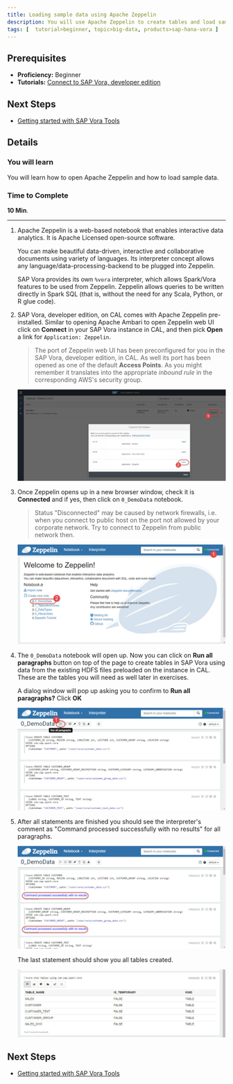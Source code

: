 ```yaml
---
title: Loading sample data using Apache Zeppelin
description: You will use Apache Zeppelin to create tables and load sample data from files already created in HDFS in SAP Vora, developer edition, on CAL.
tags: [  tutorial>beginner, topic>big-data, products>sap-hana-vora ]
---
```

## Prerequisites  
 - **Proficiency:** Beginner
 - **Tutorials:** [Connect to SAP Vora, developer edition](http://www.sap.com/developer/tutorials/vora-connect.html)

## Next Steps
 - [Getting started with SAP Vora Tools](http://www.sap.com/developer/tutorials/vora-tools-getting-started.html)

## Details
### You will learn  
You will learn how to open Apache Zeppelin and how to load sample data.

### Time to Complete
**10 Min**.

---

1. Apache Zeppelin is a web-based notebook that enables interactive data analytics. It is Apache Licensed open-source software.

    You can make beautiful data-driven, interactive and collaborative documents using variety of languages. Its interpreter concept allows any language/data-processing-backend to be plugged into Zeppelin.

    SAP Vora provides its own `%vora` interpreter, which allows Spark/Vora features to be used from Zeppelin. Zeppelin allows queries to be written directly in Spark SQL (that is, without the need for any Scala, Python, or R glue code).

2. SAP Vora, developer edition, on CAL comes with Apache Zeppelin pre-installed. Similar to opening Apache Ambari to open Zeppelin web UI click on **Connect** in your SAP Vora instance in CAL, and then pick **Open** a link for `Application: Zeppelin`.

    >The port of Zeppelin web UI has been preconfigured for you in the SAP Vora, developer edition, in CAL. As well its port has been opened as one of the default **Access Points**. As you might remember it translates into the appropriate _inbound rule_ in the corresponding AWS's security group.

    ![Opening Apache Zeppelin from CAL cockpit](vorazeppelin01.jpg)

3. Once Zeppelin opens up in a new browser window, check it is **Connected** and if yes, then click on `0_DemoData` notebook.

    >Status "Disconnected" may be caused by network firewalls, i.e. when you connect to public host on the port not allowed by your corporate network. Try to connect to Zeppelin from public network then.

    ![Opening 0_DemoData notebook](vorazeppelin02.jpg)

4. The `0_DemoData` notebook will open up. Now you can click on **Run all paragraphs** button on top of the page to create tables in SAP Vora using data from the existing HDFS files preloaded on the instance in CAL. These are the tables you will need as well later in exercises.

    A dialog window will pop up asking you to confirm to **Run all paragraphs?** Click **OK**

    ![Running all statements from 0_DemoData notebook](vorazeppelin03.jpg)

5. After all statements are finished you should see the interpreter's comment as "Command processed successfully with no results" for all paragraphs.

    ![All statements executed in 0_DemoData notebook](vorazeppelin04.jpg)    

    The last statement should show you all tables created.

    ![All tables created](vorazeppelin05.jpg)

## Next Steps
 - [Getting started with SAP Vora Tools](http://www.sap.com/developer/tutorials/vora-tools-getting-started.html)
